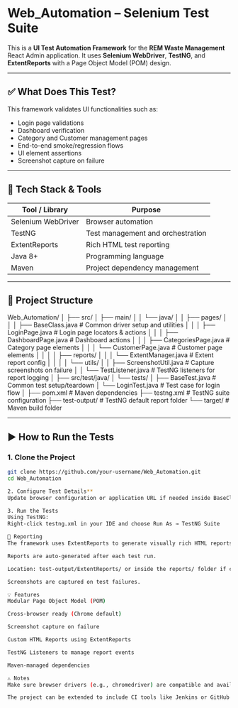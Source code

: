 # Web_Automation – Selenium Test Suite

This is a **UI Test Automation Framework** for the **REM Waste Management** React Admin application. It uses **Selenium WebDriver**, **TestNG**, and **ExtentReports** with a Page Object Model (POM) design.

---

## ✅ What Does This Test?

This framework validates UI functionalities such as:

- Login page validations
- Dashboard verification
- Category and Customer management pages
- End-to-end smoke/regression flows
- UI element assertions
- Screenshot capture on failure

---

## 🧰 Tech Stack & Tools

| Tool / Library       | Purpose                                   |
|----------------------|--------------------------------------------|
| Selenium WebDriver   | Browser automation                         |
| TestNG               | Test management and orchestration          |
| ExtentReports        | Rich HTML test reporting                   |
| Java 8+              | Programming language                       |
| Maven                | Project dependency management              |

---

## 📂 Project Structure
Web_Automation/
│
├── src/
│ ├── main/
│ │ └── java/
│ │ ├── pages/
│ │ │ ├── BaseClass.java # Common driver setup and utilities
│ │ │ ├── LoginPage.java # Login page locators & actions
│ │ │ ├── DashboardPage.java # Dashboard actions
│ │ │ ├── CategoriesPage.java # Category page elements
│ │ │ └── CustomerPage.java # Customer page elements
│ │
│ │ ├── reports/
│ │ │ └── ExtentManager.java # Extent report config
│ │
│ │ └── utils/
│ │ ├── ScreenshotUtil.java # Capture screenshots on failure
│ │ └── TestListener.java # TestNG listeners for report logging
│
├── src/test/java/
│ └── tests/
│ ├── BaseTest.java # Common test setup/teardown
│ └── LoginTest.java # Test case for login flow
│
├── pom.xml # Maven dependencies
├── testng.xml # TestNG suite configuration
├── test-output/ # TestNG default report folder
└── target/ # Maven build folder


---

## ▶️ How to Run the Tests

### 1. Clone the Project

```bash
git clone https://github.com/your-username/Web_Automation.git
cd Web_Automation

2. Configure Test Details**
Update browser configuration or application URL if needed inside BaseClass.java.

3. Run the Tests
Using TestNG:
Right-click testng.xml in your IDE and choose Run As → TestNG Suite

🧪 Reporting
The framework uses ExtentReports to generate visually rich HTML reports.

Reports are auto-generated after each test run.

Location: test-output/ExtentReports/ or inside the reports/ folder if configured there.

Screenshots are captured on test failures.

💡 Features
Modular Page Object Model (POM)

Cross-browser ready (Chrome default)

Screenshot capture on failure

Custom HTML Reports using ExtentReports

TestNG Listeners to manage report events

Maven-managed dependencies

⚠️ Notes
Make sure browser drivers (e.g., chromedriver) are compatible and available on your system path.

The project can be extended to include CI tools like Jenkins or GitHub Actions for continuous integration.
